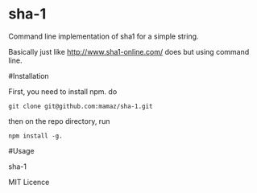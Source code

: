 # sha-1
Command line implementation of sha1 for a simple string.

Basically just like http://www.sha1-online.com/ does but using command line.

#Installation

First, you need to install npm. 
do 

`git clone git@github.com:mamaz/sha-1.git`

then on the repo directory, run 

`npm install -g.`

#Usage

sha-1 <someString>


MIT Licence

